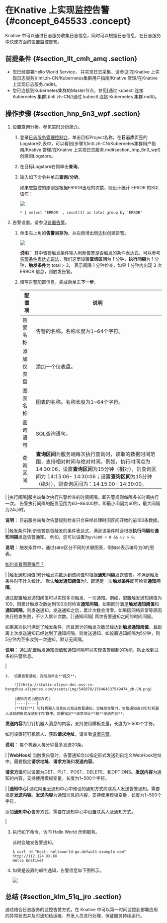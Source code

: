 # 在Knative 上实现监控告警 {#concept_645533 .concept}

Knative 中可以通过日志服务收集日志信息，同时可以根据日志信息，在日志服务中快速方面的设置监控告警。

## 前提条件 {#section_llt_cmh_amq .section}

-   您已经部署Hello World Service， 并实现日志采集，请参见[在Knative 上实现日志服务](intl.zh-CN/Kubernetes集群用户指南/Knative 管理/在Knative 上实现日志服务.md#)。
-   您已连接到Kubernetes集群的Master节点，参见[通过 kubectl 连接 Kubernetes 集群](intl.zh-CN//通过 kubectl 连接 Kubernetes 集群.md#)。

## 操作步骤 {#section_hnp_6n3_wpf .section}

1.  设置查询分析。参见[实时分析简介](../../../../intl.zh-CN/查询与分析/实时分析简介.md#)。
    1.  登录[日志服务管理控制台](http://sls.console.aliyun.com/)，单击目标Project名称，在**日志库**页签的Logstore列表中，可以看到[步骤1](intl.zh-CN/Kubernetes集群用户指南/Knative 管理/在Knative 上实现日志服务.md#section_hnp_6n3_wpf)创建的Logstore。
    2.  在目标Logstore右侧单击**查询**。
    3.  输入如下命令并单击**查询/分析**。

        如果您监控的原则是根据ERROR出现的次数，则设计统计 ERROR 的SQL语句：

        ![](http://static-aliyun-doc.oss-cn-hangzhou.aliyuncs.com/assets/img/545078/156464537549472_zh-CN.png)

        ``` {#codeblock_3tm_9ft_nog}
        * | select 'ERROR' , count(1) as total group by 'ERROR'
        ```

2.  告警设置。请参见[设置告警](../../../../intl.zh-CN/告警/设置告警任务/设置告警.md#)。
    1.  单击右上角的**告警另存为**，从右侧滑出侧边栏创建告警。

        ![](http://static-aliyun-doc.oss-cn-hangzhou.aliyuncs.com/assets/img/545078/156464537549473_zh-CN.png)

        **说明：** 其中告警触发条件输入判断告警是否触发的条件表达式，可以参考[告警条件表达式语法](../../../../intl.zh-CN/告警/参考信息/告警条件表达式语法.md#)，我们这里设置**查询区间**为 1 分钟，**执行间隔**为 1 分钟，**触发条件**为 total \> 3， 表示间隔 1 分钟检查，如果 1 分钟内出现 3 次 ERROR 信息，则触发告警。

    2.  填写告警配置信息，完成后单击**下一步**。

        |配置项|说明|
        |---|--|
        |告警名称|告警的名称。名称长度为1~64个字符。|
        |添加仪表盘|添加一个仪表盘。|
        |图表名称|图表的名称。名称长度为1~64个字符。|
        |查询语句|SQL查询语句。|
        |查询区间| **查询区间**为服务端每次执行查询时，读取的数据时间范围，支持相对时间与绝对时间。例如，执行时间点为14:30:06，设置**查询区间**为15分钟（相对），则查询区间为 14:15:06- 14:30:06；设置**查询区间**为15分钟（绝对），则查询区间为：14:15:00- 14:30:00。

 |
        |执行间隔|服务端每次执行告警检查的时间间隔，即告警规则每隔多长时间执行一次。 告警执行间隔的配置范围为60~86400秒，即最小间隔为60秒，最大间隔为24小时。

 **说明：** 目前服务端每次告警规则检查只会采样处理时间区间开始的前100条数据。

 |
        |触发条件|判断告警是否触发的条件表达式，满足该条件时会根据**执行间隔**和**通知间隔**发送告警通知。 例如，您可以设置为`pv%100 > 0 && uv > 0`。

 **说明：** 触发条件中，通过`$编号`区分不同的关联图表，例如`$0`表示编号为0的图表。

[如何查看图表编号？](intl.zh-CN/告警/参考信息/告警条件表达式语法.md#searchNO)

 |
        |触发通知阈值|累计触发次数达到该阈值时根据**通知间隔**发送告警。不满足触发条件时不计入统计。 默认**触发通知阈值**为1，即满足一次**触发条件**即可检查**通知间隔**。

 通过配置触发通知阈值可以实现多次触发、一次通知。例如，配置触发通知阈值为100，则累计触发次数达到100次时检查**通知间隔**。如果同时满足**触发通知阈值**和**通知间隔**，则发送通知。发送通知之后，累计次数会清零。如果因网络异常等原因执行检查失败，不计入累计次数。|
        |通知间隔| 两次告警通知之间的时间间隔。

 如果某次执行满足了触发条件，而且累计的触发次数已经达到**触发通知阈值**，且距离上次发送通知已经达到了通知间隔，则发送通知。如设置通知间隔为5分钟，则5分钟内至多收到一次通知。默认无间隔。

 **说明：** 通过配置触发通知阈值和通知间隔可以实现告警抑制的功能，防止收到过多的告警信息。

 |

    3.  设置告警通知，完成后单击**提交**。

        ![](http://static-aliyun-doc.oss-cn-hangzhou.aliyuncs.com/assets/img/545078/156464537549474_zh-CN.png)

        |通知方式|通知方式|
        |----|----|
        |**钉钉**| 钉钉机器人消息形式发送告警通知，当触发告警时，告警通知会以钉钉机器人消息的形式发送到钉钉群中。需要指定**请求地址**和**发送内容**。

 **发送内容**为钉钉机器人消息的内容，支持使用模板变量，长度为1~500个字符。

 如何设置钉钉机器人、获取**请求地址**，请查看[设置告警](../../../../intl.zh-CN/告警/设置告警任务/设置告警.md#)。

 **说明：** 每个机器人每分钟最多发送20条。

 |
        |**WebHook**| 当触发告警时，告警通知会以指定形式发送到自定义WebHook地址中。需要指定**请求地址**、**请求方法**和**发送内容**。

 **请求方法**可以设置为GET、PUT、POST、DELETE、和OPTIONS。**发送内容**为通知的内容，支持使用模板变量，长度为1~500个字符。

 |
        |**通知中心**| 通过阿里云通知中心中预设的通知方式向联系人发送告警通知。需要指定**发送内容**。**发送内容**为通知消息的内容，支持使用模板变量，长度为1~500个字符。

 添加**通知中心**告警方式，需要在通知中心中设置联系人及通知方式。

 |

3.  执行如下命令，访问 Hello World 示例服务。

    此时会触发告警通知。

    ``` {#codeblock_8sa_v2n_mfs}
    $ curl -H "Host: helloworld-go.default.example.com" http://112.124.XX.XX
    Hello Knative!
    ```

4.  如果是设置的邮件通知，告警信息如下图所示。

    ![](http://static-aliyun-doc.oss-cn-hangzhou.aliyuncs.com/assets/img/545078/156464537549475_zh-CN.png)


## 总结 {#section_klm_51q_jro .section}

通过结合日志服务的监控告警方式，在 Knative 中可以第一时间监控到部署应用的异常状态并及时通知给运维、开发人员进行处理，保证服务持续运行。

